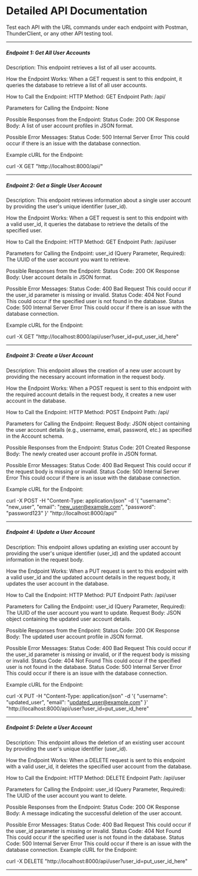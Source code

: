 
# Detailed API Documentation

Test each API with the URL commands under each endpoint with Postman, ThunderClient, or any other API testing tool.


---------------------------------------------------------------------------------------------------------------------------------------------
##### Endpoint 1: Get All User Accounts

Description:
    This endpoint retrieves a list of all user accounts.

How the Endpoint Works:
    When a GET request is sent to this endpoint, it queries the database to retrieve a list of all user accounts.


How to Call the Endpoint:
    HTTP Method: GET
    Endpoint Path: /api/

Parameters for Calling the Endpoint:
    None

Possible Responses from the Endpoint:
    Status Code: 200 OK
    Response Body: A list of user account profiles in JSON format.

Possible Error Messages:
    Status Code: 500 Internal Server Error
    This could occur if there is an issue with the database connection.

Example cURL for the Endpoint:

curl -X GET "http://localhost:8000/api/"


-------------------------------------------------------------------------------------------------------------------------------------------------
##### Endpoint 2: Get a Single User Account

Description:
    This endpoint retrieves information about a single user account by providing the user's unique identifier (user_id).

How the Endpoint Works:
    When a GET request is sent to this endpoint with a valid user_id, it queries the database to retrieve the details of the specified user.


How to Call the Endpoint:
    HTTP Method: GET
    Endpoint Path: /api/user


Parameters for Calling the Endpoint:
    user_id (Query Parameter, Required): The UUID of the user account you want to retrieve.


Possible Responses from the Endpoint:
    Status Code: 200 OK
    Response Body: User account details in JSON format.


Possible Error Messages:
    Status Code: 400 Bad Request
    This could occur if the user_id parameter is missing or invalid.
    Status Code: 404 Not Found
    This could occur if the specified user is not found in the database.
    Status Code: 500 Internal Server Error
    This could occur if there is an issue with the database connection.


Example cURL for the Endpoint:


curl -X GET "http://localhost:8000/api/user?user_id=put_user_id_here"



-------------------------------------------------------------------------------------------------------------------------------------------------
##### Endpoint 3: Create a User Account

Description:
    This endpoint allows the creation of a new user account by providing the necessary account information in the request body.

How the Endpoint Works:
    When a POST request is sent to this endpoint with the required account details in the request body, it creates a new user account in the database.


How to Call the Endpoint:
    HTTP Method: POST
    Endpoint Path: /api/


Parameters for Calling the Endpoint:
    Request Body: JSON object containing the user account details (e.g., username, email, password, etc.) as specified in the Account schema.


Possible Responses from the Endpoint:
    Status Code: 201 Created
    Response Body: The newly created user account profile in JSON format.


Possible Error Messages:
    Status Code: 400 Bad Request
    This could occur if the request body is missing or invalid.
    Status Code: 500 Internal Server Error
    This could occur if there is an issue with the database connection.


Example cURL for the Endpoint:

curl -X POST -H "Content-Type: application/json" -d '{
  "username": "new_user",
  "email": "new_user@example.com",
  "password": "password123"
}' "http://localhost:8000/api/"



-------------------------------------------------------------------------------------------------------------------------------------------------
##### Endpoint 4: Update a User Account

Description:
    This endpoint allows updating an existing user account by providing the user's unique identifier (user_id) and the updated account information in the request body.

How the Endpoint Works:
    When a PUT request is sent to this endpoint with a valid user_id and the updated account details in the request body, it updates the user account in the database.


How to Call the Endpoint:
    HTTP Method: PUT
    Endpoint Path: /api/user


Parameters for Calling the Endpoint:
    user_id (Query Parameter, Required): The UUID of the user account you want to update.
    Request Body: JSON object containing the updated user account details.


Possible Responses from the Endpoint:
    Status Code: 200 OK
    Response Body: The updated user account profile in JSON format.


Possible Error Messages:
    Status Code: 400 Bad Request
    This could occur if the user_id parameter is missing or invalid, or if the request body is missing or invalid.
    Status Code: 404 Not Found
    This could occur if the specified user is not found in the database.
    Status Code: 500 Internal Server Error
    This could occur if there is an issue with the database connection.


Example cURL for the Endpoint:

curl -X PUT -H "Content-Type: application/json" -d '{
  "username": "updated_user",
  "email": "updated_user@example.com"
}' 
"http://localhost:8000/api/user?user_id=put_user_id_here"



-------------------------------------------------------------------------------------------------------------------------------------------------
##### Endpoint 5: Delete a User Account

Description:
    This endpoint allows the deletion of an existing user account by providing the user's unique identifier (user_id).

How the Endpoint Works:
    When a DELETE request is sent to this endpoint with a valid user_id, it deletes the specified user account from the database.


How to Call the Endpoint:
    HTTP Method: DELETE
    Endpoint Path: /api/user


Parameters for Calling the Endpoint:
    user_id (Query Parameter, Required): The UUID of the user account you want to delete.


Possible Responses from the Endpoint:
    Status Code: 200 OK
    Response Body: A message indicating the successful deletion of the user account.


Possible Error Messages:
    Status Code: 400 Bad Request
    This could occur if the user_id parameter is missing or invalid.
    Status Code: 404 Not Found
    This could occur if the specified user is not found in the database.
    Status Code: 500 Internal Server Error
    This could occur if there is an issue with the database connection.
    Example cURL for the Endpoint:


curl -X DELETE "http://localhost:8000/api/user?user_id=put_user_id_here"



----------------------------------------------------------------------------------------------------------------------------------------------------

